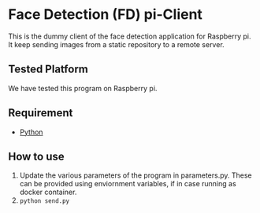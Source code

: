 # Face Detection (FD) pi-Client
This is the dummy client of the face detection application for Raspberry pi. It keep sending images from a static repository to a remote server.

## Tested Platform
We have tested this program on Raspberry pi.

## Requirement
- [Python](https://www.python.org/)

## How to use
1. Update the various parameters of the program in parameters.py. These can be provided using enviornment variables, if in case running as docker container.
2. ```python send.py```
